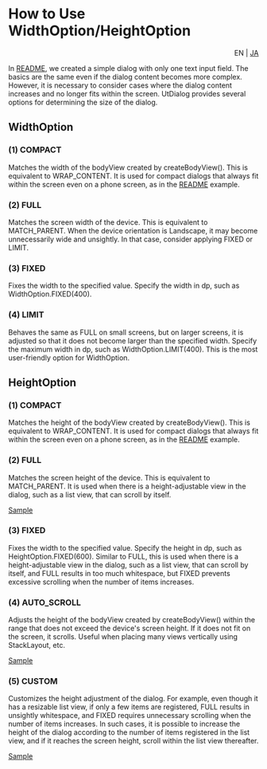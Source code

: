 # How to Use WidthOption/HeightOption
<div align="right">
EN | <a href="./sizing-option-ja.md">JA</a>
</div>

In [README](../README.md), we created a simple dialog with only one text input field. The basics are the same even if the dialog content becomes more complex. However, it is necessary to consider cases where the dialog content increases and no longer fits within the screen. UtDialog provides several options for determining the size of the dialog.

## WidthOption

### (1) COMPACT

Matches the width of the bodyView created by createBodyView(). This is equivalent to WRAP_CONTENT. It is used for compact dialogs that always fit within the screen even on a phone screen, as in the [README](../README.md) example.

### (2) FULL

Matches the screen width of the device. This is equivalent to MATCH_PARENT. When the device orientation is Landscape, it may become unnecessarily wide and unsightly. In that case, consider applying FIXED or LIMIT.

### (3) FIXED

Fixes the width to the specified value. Specify the width in dp, such as WidthOption.FIXED(400).

### (4) LIMIT

Behaves the same as FULL on small screens, but on larger screens, it is adjusted so that it does not become larger than the specified width. Specify the maximum width in dp, such as WidthOption.LIMIT(400). This is the most user-friendly option for WidthOption.

## HeightOption

### (1) COMPACT

Matches the height of the bodyView created by createBodyView(). This is equivalent to WRAP_CONTENT. It is used for compact dialogs that always fit within the screen even on a phone screen, as in the [README](../README.md) example.

### (2) FULL

Matches the screen height of the device. This is equivalent to MATCH_PARENT. It is used when there is a height-adjustable view in the dialog, such as a list view, that can scroll by itself.

[Sample](../sample/src/main/java/io/github/toyota32k/dialog/sample/dialog/FullHeightDialog.kt)

### (3) FIXED

Fixes the width to the specified value. Specify the height in dp, such as HeightOption.FIXED(600). Similar to FULL, this is used when there is a height-adjustable view in the dialog, such as a list view, that can scroll by itself, and FULL results in too much whitespace, but FIXED prevents excessive scrolling when the number of items increases.

### (4) AUTO_SCROLL

Adjusts the height of the bodyView created by createBodyView() within the range that does not exceed the device's screen height. If it does not fit on the screen, it scrolls. Useful when placing many views vertically using StackLayout, etc.

[Sample](../sample/src/main/java/io/github/toyota32k/dialog/sample/dialog/AutoScrollDialog.kt)

### (5) CUSTOM

Customizes the height adjustment of the dialog. For example, even though it has a resizable list view, if only a few items are registered, FULL results in unsightly whitespace, and FIXED requires unnecessary scrolling when the number of items increases. In such cases, it is possible to increase the height of the dialog according to the number of items registered in the list view, and if it reaches the screen height, scroll within the list view thereafter.

[Sample](../sample/src/main/java/io/github/toyota32k/dialog/sample/dialog/CustomHeightDialog.kt)